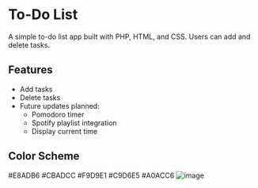 # To-Do List

A simple to-do list app built with PHP, HTML, and CSS. Users can add and delete tasks.

## Features

- Add tasks
- Delete tasks
- Future updates planned:
  - Pomodoro timer
  - Spotify playlist integration
  - Display current time

## Color Scheme
#E8ADB6  #CBADCC  #F9D9E1  #C9D6E5  #A0ACC6
![image](https://github.com/user-attachments/assets/2f6c2714-df5b-4046-a997-473e758f5393)
